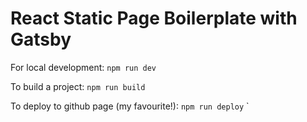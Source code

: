 # React Static Page Boilerplate with Gatsby

For local development: 
`npm run dev`

To build a project:
`npm run build`

To deploy to github page (my favourite!):
`npm run deploy`
`